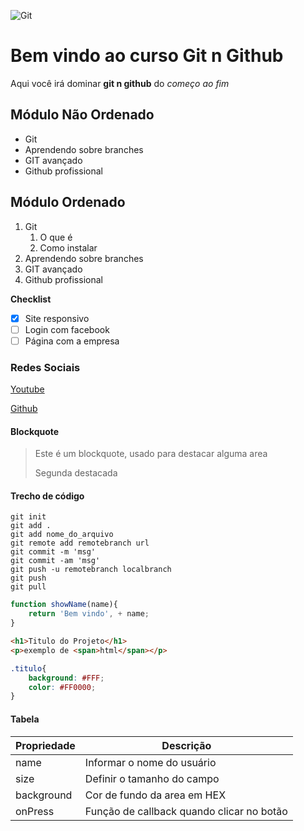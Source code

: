 ![Git](https://sujeitoprogramador.com/wp-content/uploads/2021/04/gitimage.png)

# Bem vindo ao curso Git n Github
Aqui você irá dominar **git n github** do _começo ao fim_

## Módulo Não Ordenado
* Git
* Aprendendo sobre branches
* GIT avançado
* Github profissional
## Módulo Ordenado
1. Git
    1. O que é
    2. Como instalar
2. Aprendendo sobre branches
3. GIT avançado
4. Github profissional

**Checklist**
- [x] Site responsivo
- [ ] Login com facebook
- [ ] Página com a empresa
### Redes Sociais
[Youtube](https://youtube.com/)
    
[Github](https://github.com/)
#### Blockquote
> Este é um blockquote, usado para destacar alguma area
>
> Segunda destacada

#### Trecho de código
```
git init
git add .
git add nome_do_arquivo
git remote add remotebranch url
git commit -m 'msg'
git commit -am 'msg'
git push -u remotebranch localbranch
git push
git pull
```
```js
function showName(name){
    return 'Bem vindo', + name;
}
```
```html
<h1>Titulo do Projeto</h1>
<p>exemplo de <span>html</span></p>
```
```css
.titulo{
    background: #FFF;
    color: #FF0000;
}
```
#### Tabela
Propriedade|Descrição
-|-
name|Informar o nome do usuário
size|Definir o tamanho do campo
background|Cor de fundo da area em HEX
onPress|Função de callback quando clicar no botão 

